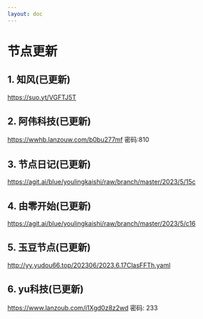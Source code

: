 ```yaml
---
layout: doc
---
```

# 节点更新

## 1. 知风(已更新)

  https://suo.yt/VGFTJ5T

## 2. 阿伟科技(已更新)

  https://wwhb.lanzouw.com/b0bu277mf 密码:810

## 3. 节点日记(已更新)

  https://agit.ai/blue/youlingkaishi/raw/branch/master/2023/5/15c

## 4. 由零开始(已更新)

  https://agit.ai/blue/youlingkaishi/raw/branch/master/2023/5/c16

## 5. 玉豆节点(已更新)

  http://yy.yudou66.top/202306/2023.6.17ClasFFTh.yaml
  
## 6. yu科技(已更新)

 https://www.lanzoub.com/i1Xgd0z8z2wd 密码: 233

